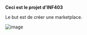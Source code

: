 __Ceci est le projet d'INF403__

Le but est de créer une marketplace.

![image](https://user-images.githubusercontent.com/58702474/113477597-44c01e00-9483-11eb-8af4-0efe75cf81ef.png)

